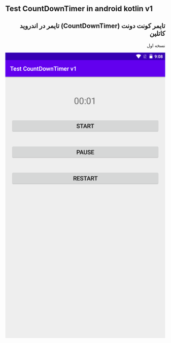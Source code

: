 
<h1 style="font-size:23px;">Test CountDownTimer in android kotlin v1</h1>
<h2 style="font-size:20px;" dir="rtl">
   تایمر کونت دونت
  (CountDownTimer) تایمر در اندروید کاتلین
</h2><p dir="rtl">نسخه اول</p>
<img src="scr001.png" alt="Test CountDownTimer in android kotlin" title="Test CountDownTimer in android kotlin">
